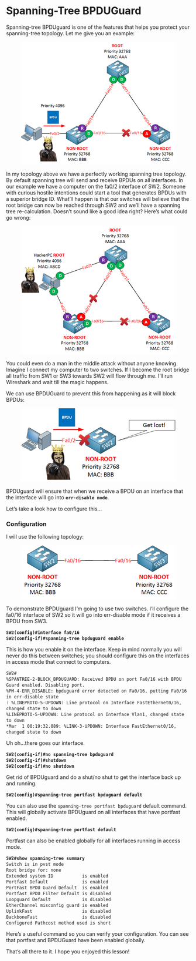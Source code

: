 # Spanning-Tree BPDUGuard

Spanning-tree BPDUguard is one of the features that helps you protect your spanning-tree topology. Let me give you an example:

<figure><img src="../../.gitbook/assets/image (95).png" alt=""><figcaption></figcaption></figure>

In my topology above we have a perfectly working spanning tree topology. By default spanning tree will send and receive BPDUs on all interfaces. In our example we have a computer on the fa0/2 interface of SW2. Someone with curious hostile intentions could start a tool that generates BPDUs with a superior bridge ID. What’ll happen is that our switches will believe that the root bridge can now be reached through SW2 and we’ll have a spanning tree re-calculation. Doesn’t sound like a good idea right? Here’s what could go wrong:

<figure><img src="../../.gitbook/assets/image (96).png" alt=""><figcaption></figcaption></figure>

You could even do a man in the middle attack without anyone knowing. Imagine I connect my computer to two switches. If I become the root bridge all traffic from SW1 or SW3 towards SW2 will flow through me. I’ll run Wireshark and wait till the magic happens.

We can use BPDUGuard to prevent this from happening as it will block BPDUs:

<figure><img src="../../.gitbook/assets/image (97).png" alt=""><figcaption></figcaption></figure>

BPDUguard will ensure that when we receive a BPDU on an interface that the interface will go into **`err-disable mode`**.

Let’s take a look how to configure this…

### Configuration

I will use the following topology:

<figure><img src="../../.gitbook/assets/image (98).png" alt=""><figcaption></figcaption></figure>

To demonstrate BPDUguard I’m going to use two switches. I’ll configure the fa0/16 interface of SW2 so it will go into err-disable mode if it receives a BPDU from SW3.

<pre><code><strong>SW2(config)#interface fa0/16
</strong><strong>SW2(config-if)#spanning-tree bpduguard enable
</strong></code></pre>

This is how you enable it on the interface. Keep in mind normally you will never do this between switches; you should configure this on the interfaces in access mode that connect to computers.

```
SW2#
%SPANTREE-2-BLOCK_BPDUGUARD: Received BPDU on port Fa0/16 with BPDU Guard enabled. Disabling port.
%PM-4-ERR_DISABLE: bpduguard error detected on Fa0/16, putting Fa0/16 in err-disable state
: %LINEPROTO-5-UPDOWN: Line protocol on Interface FastEthernet0/16, changed state to down
%LINEPROTO-5-UPDOWN: Line protocol on Interface Vlan1, changed state to down
*Mar  1 00:19:32.089: %LINK-3-UPDOWN: Interface FastEthernet0/16, changed state to down
```

Uh oh…there goes our interface.

<pre><code><strong>SW2(config-if)#no spanning-tree bpduguard 
</strong><strong>SW2(config-if)#shutdown
</strong><strong>SW2(config-if)#no shutdown
</strong></code></pre>

Get rid of BPDUguard and do a shut/no shut to get the interface back up and running.

<pre><code><strong>SW2(config)#spanning-tree portfast bpduguard default
</strong></code></pre>

You can also use the `spanning-tree portfast bpduguard` default command. This will globally activate BPDUguard on all interfaces that have portfast enabled.

<pre><code><strong>SW2(config)#spanning-tree portfast default
</strong></code></pre>

Portfast can also be enabled globally for all interfaces running in access mode.

<pre><code><strong>SW2#show spanning-tree summary        
</strong>Switch is in pvst mode
Root bridge for: none
Extended system ID           is enabled
Portfast Default             is enabled
PortFast BPDU Guard Default  is enabled
Portfast BPDU Filter Default is disabled
Loopguard Default            is disabled
EtherChannel misconfig guard is enabled
UplinkFast                   is disabled
BackboneFast                 is disabled
Configured Pathcost method used is short
</code></pre>

Here’s a useful command so you can verify your configuration. You can see that portfast and BPDUGuard have been enabled globally.

That’s all there to it. I hope you enjoyed this lesson!
